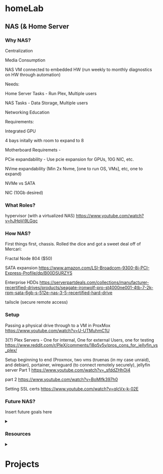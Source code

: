# homeLab


## NAS (& Home Server

### Why NAS?

Centralization

Media Consumption

NAS VM connected to embedded HW (run weekly to monthly diagnostics on HW through automation)

Needs:

Home Server Tasks - Run Plex, Multiple users

NAS Tasks - Data Storage, Multiple users

Networking Education

Requirements:

Integrated GPU

4 bays initally with room to expand to 8

Motherboard Requiremets - 

PCie expandability - Use pcie expansion for GPUs, 10G NIC, etc.

NVme expandability (Min 2x Nvme, [one to run OS, VMs], etc, one to expand)

NVMe vs SATA


NIC (10Gb desired)


### What Roles?

hypervisor (with a virtualized NAS)
https://www.youtube.com/watch?v=hJHpVi9LGqc



### How NAS?

First things first, chassis. Rolled the dice and got a sweet deal off of Mercari:

Fractal Node 804 ($50)

SATA expansion
https://www.amazon.com/LSI-Broadcom-9300-8i-PCI-Express-Profile/dp/B00DSURZYS

Enterprise HDDs
https://serverpartdeals.com/collections/manufacturer-recertified-drives/products/seagate-ironwolf-pro-st4000ne001-4tb-7-2k-rpm-sata-6gb-s-512e-nas-3-5-recertified-hard-drive



tailscle (secure remote access)




### Setup

Passing a physical drive through to a VM in ProxMox
https://www.youtube.com/watch?v=U-UTMuhmC1U

3(?) Plex Servers - One for internal, One for external Users, one for testing
https://www.reddit.com/r/PleX/comments/18q5v5y/pros_cons_for_jellyfin_vs_plex/

Setup beginning to end (Proxmox, two vms (truenas (in my case unraid), and debian), portainer, wireguard (to connect remotely securely), jellyfin server Part 1
https://www.youtube.com/watch?v=_sfddZHhOj4

part 2
https://www.youtube.com/watch?v=BoMlfk397h0

Setting SSL certs
https://www.youtube.com/watch?v=qlcVx-k-02E




### Future NAS?

Insert future goals here

<details>
<summary> 
  
  ### Resources 

</summary>

linux distros
https://www.youtube.com/watch?v=E6Jyj6whge4&t=0s

proxmox vms and automating them
https://www.youtube.com/watch?v=1nf3WOEFq1Y&t=0s
https://www.youtube.com/watch?v=dvyeoDBUtsU&t=0s

https://www.youtube.com/@CraftComputing
Whole network ad-blocking, setting up plex, vpn gateway

technotim
https://www.youtube.com/watch?v=1lXSdg-8evA


jeffgeerling

selfhost the interent
https://www.youtube.com/watch?v=OC67FoXVRPE

starting journey
https://www.youtube.com/watch?v=3-Nm15utD3g

turing pi 2 for ML, clustering, etc
https://turingpi.com/product/turing-pi-2-5/

Best homeserver operating systems
https://www.youtube.com/watch?v=xWz_-gyv3j4
</details>

<details>
<summary>

  # Projects
</summary>

### Rpi5 NAS - The beginning

Although I am simulatenously building a larger NAS / Home Server - I still see value in working in more resource constrained environments. I think the rpi is the perfect introduction to this environment with respect to a home lab. I have used rpi's many times before and deployed simple python scripts on them and remoted in, but thats about it. I am not sure what this will turn out to be - but for now, my main goal would look something like a secondary storage. My first step on this path is spinning up the pi and putting pihole on it while I wait for the rest of my components to come in for the larger server. Once I get this up and running and get comfortable with the environment, I will see how and what this rpi can be repurposed to do. I envision it will have many lives and accomplish many tasks.

Specs:

- Raspberry Pi 5 4 GB
- Raspberry Pi SC1148 Active Cooler (Optional - it was cheap and i thought it would be fun to try one out)
- 2x ADATA ISSS31D 1TB SSD
- 2x ADP001 SATA to USB 3.0 Adapter

Notes: Install from network because I am too lazy to wipe one of my microSDs and i also want to keep those cards for my cameras for a trip coming up.



1. piHole Ad Blocker (with OS install over the network)

For my first basic project, I would like to install an rpi OS and get pihole up and running on my home network. Then some basic testing to see if it is working.

- Hooking up the components
  
  First, I removed the adhesive backing from the plastic cooler and installed it onto the pi. Then i plugged the fan connector into the 4 pin port labeled FAN (J12). Then I plugged in the sata to usb adapter and connected it to one of the ADATA drives.

- Apply Power and networking
  
  Now I connect power through USB-C to the pi and directly connect the pi to my network through a wired ethernet connection.

- Install pi OS over the network
  
Using the following guide https://www.tomshardware.com/reviews/raspberry-pi-headless-setup-how-to,6028.html I installed a pi OS over the network.

Install over network -> SSH (using Putty) -> Enable VPN -> VPN using Tiger VPN

***Some caveats here - you NEED to have the Rpi official 27W power suppy (5V @ 5A) or you will have trouble booting from USB (SSD.)





- 

  




2. NAS style 3D printed enclosure


### Main Home Server / NAS - The beginning

Proxmox -

Important Settings (https://www.youtube.com/watch?v=VAJWUZ3sTSI)

Configure Updates

VM best-practices




  
</details>


